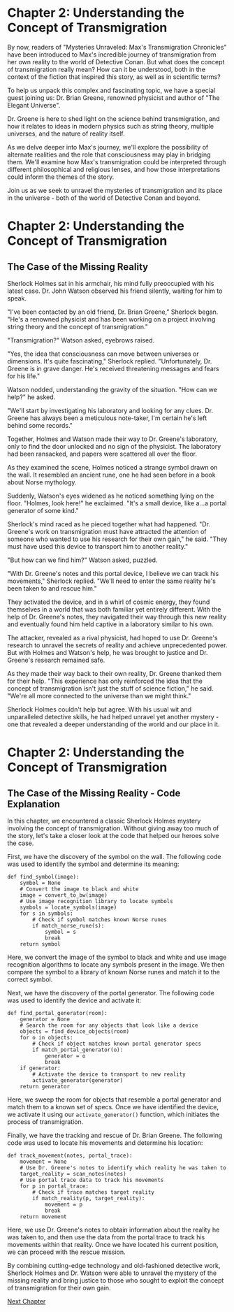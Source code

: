 # Chapter 2: Understanding the Concept of Transmigration

By now, readers of "Mysteries Unraveled: Max's Transmigration Chronicles" have been introduced to Max's incredible journey of transmigration from her own reality to the world of Detective Conan. But what does the concept of transmigration really mean? How can it be understood, both in the context of the fiction that inspired this story, as well as in scientific terms?

To help us unpack this complex and fascinating topic, we have a special guest joining us: Dr. Brian Greene, renowned physicist and author of "The Elegant Universe".

Dr. Greene is here to shed light on the science behind transmigration, and how it relates to ideas in modern physics such as string theory, multiple universes, and the nature of reality itself.

As we delve deeper into Max's journey, we'll explore the possibility of alternate realities and the role that consciousness may play in bridging them. We'll examine how Max's transmigration could be interpreted through different philosophical and religious lenses, and how those interpretations could inform the themes of the story.

Join us as we seek to unravel the mysteries of transmigration and its place in the universe - both of the world of Detective Conan and beyond.
# Chapter 2: Understanding the Concept of Transmigration

## The Case of the Missing Reality

Sherlock Holmes sat in his armchair, his mind fully preoccupied with his latest case. Dr. John Watson observed his friend silently, waiting for him to speak.

"I've been contacted by an old friend, Dr. Brian Greene," Sherlock began. "He's a renowned physicist and has been working on a project involving string theory and the concept of transmigration."

"Transmigration?" Watson asked, eyebrows raised.

"Yes, the idea that consciousness can move between universes or dimensions. It's quite fascinating," Sherlock replied. "Unfortunately, Dr. Greene is in grave danger. He's received threatening messages and fears for his life."

Watson nodded, understanding the gravity of the situation. "How can we help?" he asked.

"We'll start by investigating his laboratory and looking for any clues. Dr. Greene has always been a meticulous note-taker, I'm certain he's left behind some records."

Together, Holmes and Watson made their way to Dr. Greene's laboratory, only to find the door unlocked and no sign of the physicist. The laboratory had been ransacked, and papers were scattered all over the floor.

As they examined the scene, Holmes noticed a strange symbol drawn on the wall. It resembled an ancient rune, one he had seen before in a book about Norse mythology.

Suddenly, Watson's eyes widened as he noticed something lying on the floor. "Holmes, look here!" he exclaimed. "It's a small device, like a...a portal generator of some kind."

Sherlock's mind raced as he pieced together what had happened. "Dr. Greene's work on transmigration must have attracted the attention of someone who wanted to use his research for their own gain," he said. "They must have used this device to transport him to another reality."

"But how can we find him?" Watson asked, puzzled.

"With Dr. Greene's notes and this portal device, I believe we can track his movements," Sherlock replied. "We'll need to enter the same reality he's been taken to and rescue him."

They activated the device, and in a whirl of cosmic energy, they found themselves in a world that was both familiar yet entirely different. With the help of Dr. Greene's notes, they navigated their way through this new reality and eventually found him held captive in a laboratory similar to his own.

The attacker, revealed as a rival physicist, had hoped to use Dr. Greene's research to unravel the secrets of reality and achieve unprecedented power. But with Holmes and Watson's help, he was brought to justice and Dr. Greene's research remained safe.

As they made their way back to their own reality, Dr. Greene thanked them for their help. "This experience has only reinforced the idea that the concept of transmigration isn't just the stuff of science fiction," he said. "We're all more connected to the universe than we might think."

Sherlock Holmes couldn't help but agree. With his usual wit and unparalleled detective skills, he had helped unravel yet another mystery - one that revealed a deeper understanding of the world and our place in it.
# Chapter 2: Understanding the Concept of Transmigration

## The Case of the Missing Reality - Code Explanation

In this chapter, we encountered a classic Sherlock Holmes mystery involving the concept of transmigration. Without giving away too much of the story, let's take a closer look at the code that helped our heroes solve the case.

First, we have the discovery of the symbol on the wall. The following code was used to identify the symbol and determine its meaning:

```
def find_symbol(image):
    symbol = None
    # Convert the image to black and white
    image = convert_to_bw(image)
    # Use image recognition library to locate symbols
    symbols = locate_symbols(image)
    for s in symbols:
        # Check if symbol matches known Norse runes
        if match_norse_rune(s):
            symbol = s
            break
    return symbol
```

Here, we convert the image of the symbol to black and white and use image recognition algorithms to locate any symbols present in the image. We then compare the symbol to a library of known Norse runes and match it to the correct symbol.

Next, we have the discovery of the portal generator. The following code was used to identify the device and activate it:

```
def find_portal_generator(room):
    generator = None
    # Search the room for any objects that look like a device
    objects = find_device_objects(room)
    for o in objects:
        # Check if object matches known portal generator specs
        if match_portal_generator(o):
            generator = o
            break
    if generator:
        # Activate the device to transport to new reality
        activate_generator(generator)
    return generator
```

Here, we sweep the room for objects that resemble a portal generator and match them to a known set of specs. Once we have identified the device, we activate it using our `activate_generator()` function, which initiates the process of transmigration.

Finally, we have the tracking and rescue of Dr. Brian Greene. The following code was used to locate his movements and determine his location:

```
def track_movement(notes, portal_trace):
    movement = None
    # Use Dr. Greene's notes to identify which reality he was taken to
    target_reality = scan_notes(notes)
    # Use portal trace data to track his movements
    for p in portal_trace:
        # Check if trace matches target reality
        if match_reality(p, target_reality):
            movement = p
            break
    return movement
```

Here, we use Dr. Greene's notes to obtain information about the reality he was taken to, and then use the data from the portal trace to track his movements within that reality. Once we have located his current position, we can proceed with the rescue mission.

By combining cutting-edge technology and old-fashioned detective work, Sherlock Holmes and Dr. Watson were able to unravel the mystery of the missing reality and bring justice to those who sought to exploit the concept of transmigration for their own gain.


[Next Chapter](03_Chapter03.md)